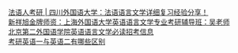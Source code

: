   
[法语人考研 | 四川外国语大学：法语语言文学详细复习经验分享！](http://www.dianyue.me/archives/540/xlqhwmpfa008toaa/)  
[新祥旭金牌师资：上海外国语大学英语语言文学专业考研辅导班：吴老师](http://www.dianyue.me/archives/918/9y0tx7uqt00cbjw9/)  
[北京第二外国语学院英语语言文学必读招考信息](http://www.dianyue.me/archives/027/0pvy42naiey2uuzk/)  
[考研英语一与英语二有哪些区别](http://www.dianyue.me/archives/075/lnlvikr7ntwhnwrc/)